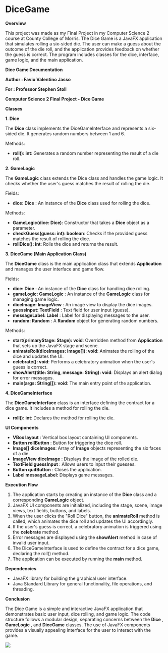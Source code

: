 # DiceGame
**Overview**

This project was made as my Final Project in my Computer Science 2 course at County College of Morris. The Dice Game is a JavaFX application that simulates rolling a six-sided die. The user can make a guess about the outcome of the die roll, and the application provides feedback on whether the guess is correct. The program includes classes for the dice, interface, game logic, and the main application.

**Dice Game Documentation**

**Author : Favio Valentino Jasso**

**For : Professor Stephen Stoll**

**Computer Science 2 Final Project - Dice Game**


**Classes**

**1. Dice**

The **Dice** class implements the DiceGameInterface and represents a six-sided die. It generates random numbers between 1 and 6.

Methods:

- **roll(): int**: Generates a random number representing the result of a die roll.

**2. GameLogic**

The **GameLogic** class extends the Dice class and handles the game logic. It checks whether the user's guess matches the result of rolling the die.

Fields:

- **dice: Dice** : An instance of the **Dice** class used for rolling the dice.

Methods:

- **GameLogic(dice: Dice)**: Constructor that takes a **Dice** object as a parameter.
- **checkGuess(guess: int): boolean**: Checks if the provided guess matches the result of rolling the dice.
- **rollDice(): int**: Rolls the dice and returns the result.

**3. DiceGame (Main Application Class)**

The **DiceGame** class is the main application class that extends **Application** and manages the user interface and game flow.

Fields:

- **dice: Dice** : An instance of the **Dice** class for handling dice rolling.
- **gameLogic: GameLogic** : An instance of the **GameLogic** class for managing game logic.
- **diceImage: ImageView** : An image view to display the dice images.
- **guessInput: TextField** : Text field for user input (guess).
- **messageLabel: Label** : Label for displaying messages to the user.
- **random: Random** : A **Random** object for generating random numbers.

Methods:

- **start(primaryStage: Stage): void**: Overridden method from **Application** that sets up the JavaFX stage and scene.
- **animateRoll(diceImages: Image[]): void**: Animates the rolling of the dice and updates the UI.
- **celebrate(): void**: Performs a celebratory animation when the user's guess is correct.
- **showAlert(title: String, message: String): void**: Displays an alert dialog for error messages.
- **main(args: String[]): void**: The main entry point of the application.

**4. DiceGameInterface**

The **DiceGameInterface** class is an interface defining the contract for a dice game. It includes a method for rolling the die.

- **roll(): int**: Declares the method for rolling the die.

**UI Components**

- **VBox layout** : Vertical box layout containing UI components.
- **Button rollButton** : Button for triggering the dice roll.
- **Image[] diceImages**: Array of **Image** objects representing the six faces of a die.
- **ImageView diceImage** : Displays the image of the rolled die.
- **TextField guessInput** : Allows users to input their guesses.
- **Button quitButton** : Closes the application.
- **Label messageLabel:** Displays game messages.

**Execution Flow**

1. The application starts by creating an instance of the **Dice** class and a corresponding **GameLogic** object.
2. JavaFX UI components are initialized, including the stage, scene, image views, text fields, buttons, and labels.
3. When the user clicks the "Roll Dice" button, the **animateRoll** method is called, which animates the dice roll and updates the UI accordingly.
4. If the user's guess is correct, a celebratory animation is triggered using the **celebrate** method.
5. Error messages are displayed using the **showAlert** method in case of invalid user input.
6. The DiceGameInterface is used to define the contract for a dice game, declaring the roll() method.
7. The application can be executed by running the **main** method.

**Dependencies**

- JavaFX library for building the graphical user interface.
- Java Standard Library for general functionality, file operations, and threading.

**Conclusion**

The Dice Game is a simple and interactive JavaFX application that demonstrates basic user input, dice rolling, and game logic. The code structure follows a modular design, separating concerns between the **Dice** , **GameLogic** , and **DiceGame** classes. The use of JavaFX components provides a visually appealing interface for the user to interact with the game.

![](RackMultipart20231222-1-nke4x6_html_92774c971b786a48.png)
